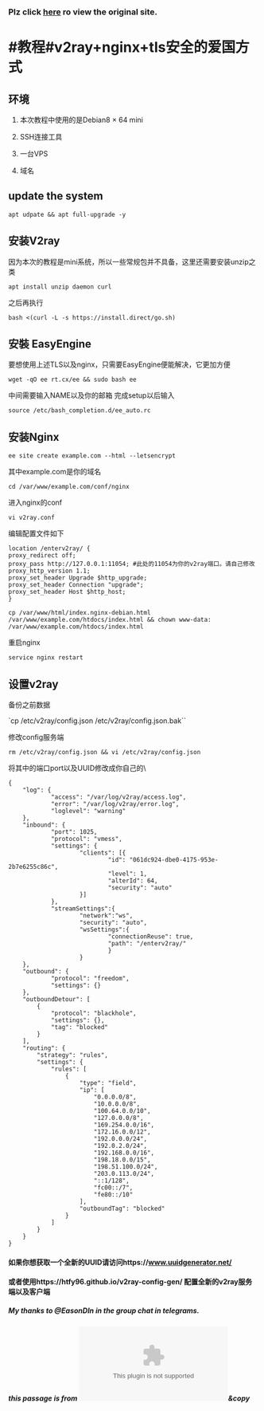 ### Plz click [here](https://www.aihoom.com/1274.htmla) ro view the original site.<br>

# #教程#v2ray+nginx+tls安全的爱国方式


## 环境
1.    本次教程中使用的是Debian8 × 64 mini

2.    SSH连接工具

3.    一台VPS

4.    域名

## update the system
`apt udpate && apt full-upgrade -y`

## 安装V2ray

因为本次的教程是mini系统，所以一些常规包并不具备，这里还需要安装unzip之类<br>

`apt install unzip daemon curl`

之后再执行

`bash <(curl -L -s https://install.direct/go.sh)`

## 安裝 EasyEngine

要想使用上述TLS以及nginx，只需要EasyEngine便能解决，它更加方便

`wget -qO ee rt.cx/ee && sudo bash ee`

中间需要输入NAME以及你的邮箱 完成setup以后输入

`source /etc/bash_completion.d/ee_auto.rc`

## 安装Nginx

`ee site create example.com --html --letsencrypt`

其中example.com是你的域名

`cd /var/www/example.com/conf/nginx`

进入nginx的conf

`vi v2ray.conf`

编辑配置文件如下

```
location /enterv2ray/ {
proxy_redirect off;
proxy_pass http://127.0.0.1:11054; #此处的11054为你的v2ray端口。请自己修改
proxy_http_version 1.1;
proxy_set_header Upgrade $http_upgrade;
proxy_set_header Connection "upgrade";
proxy_set_header Host $http_host;
}
```
`cp /var/www/html/index.nginx-debian.html /var/www/example.com/htdocs/index.html && chown www-data: /var/www/example.com/htdocs/index.html`

重启nginx

`service nginx restart`

## 设置v2ray

备份之前数据

`cp /etc/v2ray/config.json /etc/v2ray/config.json.bak``

修改config服务端

`rm /etc/v2ray/config.json && vi /etc/v2ray/config.json`

将其中的端口port以及UUID修改成你自己的\

```
{
    "log": {
            "access": "/var/log/v2ray/access.log",
            "error": "/var/log/v2ray/error.log",
            "loglevel": "warning"
    },
    "inbound": {
            "port": 1025,
            "protocol": "vmess",
            "settings": {
                    "clients": [{
                            "id": "061dc924-dbe0-4175-953e-2b7e6255c86c",
                            "level": 1,
                            "alterId": 64,
                            "security": "auto"
                    }]
            },
            "streamSettings":{
                    "network":"ws",
                    "security": "auto",
                    "wsSettings":{
                            "connectionReuse": true,
                            "path": "/enterv2ray/"
                            }
                    }
    },
    "outbound": {
            "protocol": "freedom",
            "settings": {}
    },
    "outboundDetour": [
        {
            "protocol": "blackhole",
            "settings": {},
            "tag": "blocked"
        }
    ],
    "routing": {
        "strategy": "rules",
        "settings": {
            "rules": [
                {
                    "type": "field",
                    "ip": [
                        "0.0.0.0/8",
                        "10.0.0.0/8",
                        "100.64.0.0/10",
                        "127.0.0.0/8",
                        "169.254.0.0/16",
                        "172.16.0.0/12",
                        "192.0.0.0/24",
                        "192.0.2.0/24",
                        "192.168.0.0/16",
                        "198.18.0.0/15",
                        "198.51.100.0/24",
                        "203.0.113.0/24",
                        "::1/128",
                        "fc00::/7",
                        "fe80::/10"
                    ],
                    "outboundTag": "blocked"
                }
            ]
        }
    }
}
```
#### 如果你想获取一个全新的UUID请访问https://www.uuidgenerator.net/
#### 或者使用https://htfy96.github.io/v2ray-config-gen/ 配置全新的v2ray服务端以及客户端




##### My thanks to @EasonDIn in the group chat in telegrams.

##### this passage is from ![空白网络](www.aihoom.com)&copy
